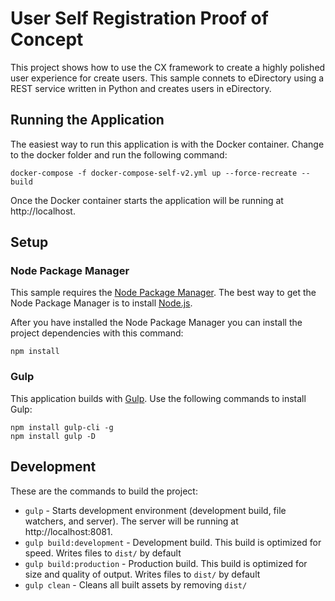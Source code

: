 # User Self Registration Proof of Concept
This project shows how to use the CX framework to create a highly polished user experience for create users.  This sample connets to eDirectory using a REST service written in Python and creates users in eDirectory.

## Running the Application

The easiest way to run this application is with the Docker container.  Change to the docker folder and run the following command:

```
docker-compose -f docker-compose-self-v2.yml up --force-recreate --build
```

Once the Docker container starts the application will be running at http://localhost.


## Setup

### Node Package Manager
This sample requires the [Node Package Manager](https://www.npmjs.com).  The best way to get the Node Package Manager is to install [Node.js](https://nodejs.org/en).  

After you have installed the Node Package Manager you can install the project dependencies with this command:

```
npm install
```

### Gulp
This application builds with [Gulp](http://gulpjs.com).  Use the following commands to install Gulp:

```
npm install gulp-cli -g
npm install gulp -D
```

## Development

These are the commands to build the project:

* `gulp` - Starts development environment (development build, file watchers, and server).  The server will be running at http://localhost:8081.
* `gulp build:development` - Development build. This build is optimized for speed. Writes files to `dist/` by 
default
* `gulp build:production` - Production build. This build is optimized for size and quality of output. Writes 
files to `dist/` by default
* `gulp clean` - Cleans all built assets by removing `dist/`

